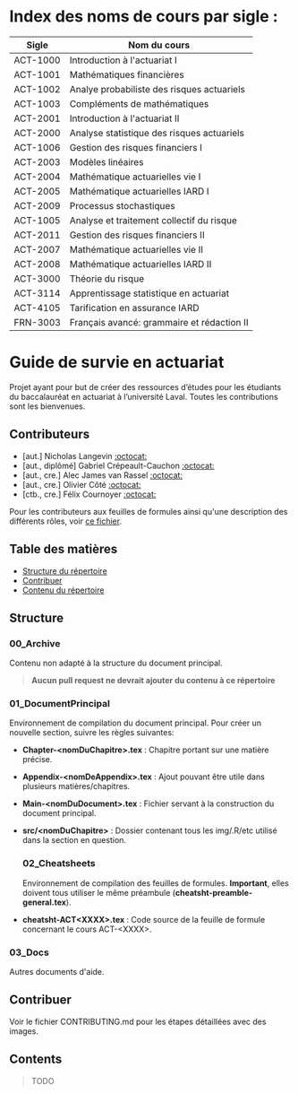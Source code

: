 # Index des noms de cours par sigle :

Sigle | Nom du cours
--- | --------
ACT-1000  | Introduction à l'actuariat I
ACT-1001  | Mathématiques financières
ACT-1002  | Analye probabiliste des risques actuariels
ACT-1003  | Compléments de mathématiques
ACT-2001  | Introduction à l'actuariat II
ACT-2000  | Analyse statistique des risques actuariels
ACT-1006  | Gestion des risques financiers I
ACT-2003  | Modèles linéaires
ACT-2004  | Mathématique actuarielles vie I
ACT-2005  | Mathématique actuarielles IARD I
ACT-2009  | Processus stochastiques
ACT-1005  | Analyse et traitement collectif du risque
ACT-2011  | Gestion des risques financiers II
ACT-2007  | Mathématique actuarielles vie II
ACT-2008  | Mathématique actuarielles IARD II
ACT-3000  | Théorie du risque
ACT-3114  | Apprentissage statistique en actuariat
ACT-4105  | Tarification en assurance IARD
FRN-3003  | Français avancé: grammaire et rédaction II

# Guide de survie en actuariat

Projet ayant pour but de créer des ressources d’études pour les étudiants du baccalauréat en actuariat à l’université Laval. Toutes les contributions sont les bienvenues.

## Contributeurs

- [aut.] Nicholas Langevin [:octocat:](https://github.com/NicholasLangevin)
- [aut., diplômé] Gabriel Crépeault-Cauchon [:octocat:](https://github.com/gabrielcrepeault)
- [aut., cre.] Alec James van Rassel [:octocat:](https://github.com/alec42)
- [aut., cre.] Olivier Côté [:octocat:](https://github.com/OliCoSide)
- [ctb., cre.] Félix Cournoyer [:octocat:](https://github.com/felix5960)

Pour les contributeurs aux feuilles de formules ainsi qu'une description des différents rôles, voir [ce fichier](https://github.com/NicholasLangevin/Guide_de_survie_en_actuariat/blob/master/02_Cheatsheets/contributeurs-cheatshts.pdf).

## Table des matières

- [Structure du répertoire](#structure)
- [Contribuer](#contrib)
- [Contenu du répertoire](#contents)

<a name="structure"/>

## Structure

### 00_Archive

Contenu non adapté à la structure du document principal.

> **Aucun pull request ne devrait ajouter du contenu à ce répertoire**

### 01_DocumentPrincipal

Environnement de compilation du document principal. Pour créer un nouvelle section, suivre les règles suivantes:

- **Chapter-\<nomDuChapitre\>.tex** : Chapitre portant sur une matière précise.
- **Appendix-\<nomDeAppendix\>.tex** : Ajout pouvant être utile dans plusieurs matières/chapitres.
- **Main-\<nomDuDocument\>.tex** : Fichier servant à la construction du document principal.
- **src/\<nomDuChapitre>** : Dossier contenant tous les img/.R/etc utilisé dans la section en question.
  
  ### 02_Cheatsheets
  
  Environnement de compilation des feuilles de formules. **Important**, elles doivent tous utiliser le même préambule (**cheatsht-preamble-general.tex**).
- **cheatsht-ACT\<XXXX\>.tex** : Code source de la feuille de formule concernant le cours ACT-\<XXXX\>.

### 03_Docs

Autres documents d'aide.

<a name="contrib"/>

##  Contribuer

Voir le fichier CONTRIBUTING.md pour les étapes détaillées avec des images.

## Contents

> TODO
